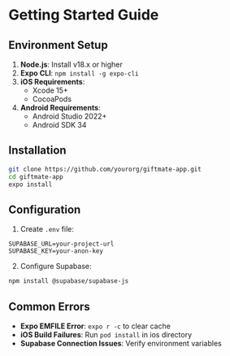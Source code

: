 # Getting Started Guide

## Environment Setup

1. **Node.js**: Install v18.x or higher
2. **Expo CLI**: `npm install -g expo-cli`
3. **iOS Requirements**:
   - Xcode 15+
   - CocoaPods
4. **Android Requirements**:
   - Android Studio 2022+
   - Android SDK 34

## Installation

```bash
git clone https://github.com/yourorg/giftmate-app.git
cd giftmate-app
expo install
```

## Configuration

1. Create `.env` file:

```env
SUPABASE_URL=your-project-url
SUPABASE_KEY=your-anon-key
```

2. Configure Supabase:

```bash
npm install @supabase/supabase-js
```

## Common Errors

- **Expo EMFILE Error**: `expo r -c` to clear cache
- **iOS Build Failures**: Run `pod install` in ios directory
- **Supabase Connection Issues**: Verify environment variables

